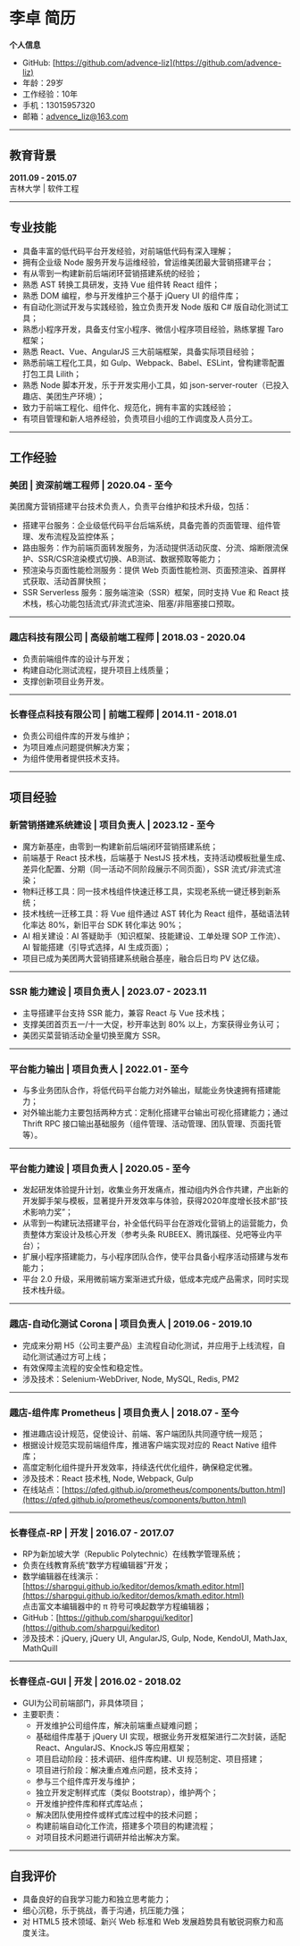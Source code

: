 
# 李卓 简历

**个人信息**  
- GitHub: [https://github.com/advence-liz](https://github.com/advence-liz)  
- 年龄：29岁  
- 工作经验：10年  
- 手机：13015957320  
- 邮箱：advence_liz@163.com  

---

## 教育背景

**2011.09 - 2015.07**  
吉林大学 | 软件工程

---

## 专业技能

- 具备丰富的低代码平台开发经验，对前端低代码有深入理解；
- 拥有企业级 Node 服务开发与运维经验，曾运维美团最大营销搭建平台；
- 有从零到一构建新前后端闭环营销搭建系统的经验；
- 熟悉 AST 转换工具研发，支持 Vue 组件转 React 组件；
- 熟悉 DOM 编程，参与开发维护三个基于 jQuery UI 的组件库；
- 有自动化测试开发与实践经验，独立负责开发 Node 版和 C# 版自动化测试工具；
- 熟悉小程序开发，具备支付宝小程序、微信小程序项目经验，熟练掌握 Taro 框架；
- 熟悉 React、Vue、AngularJS 三大前端框架，具备实际项目经验；
- 熟悉前端工程化工具，如 Gulp、Webpack、Babel、ESLint，曾构建零配置打包工具 Lilith；
- 熟悉 Node 脚本开发，乐于开发实用小工具，如 json-server-router（已投入趣店、美团生产环境）；
- 致力于前端工程化、组件化、规范化，拥有丰富的实践经验；
- 有项目管理和新人培养经验，负责项目小组的工作调度及人员分工。

---

## 工作经验

### 美团 | 资深前端工程师 | 2020.04 - 至今

美团魔方营销搭建平台技术负责人，负责平台维护和技术升级，包括：

- 搭建平台服务：企业级低代码平台后端系统，具备完善的页面管理、组件管理、发布流程及监控体系；
- 路由服务：作为前端页面转发服务，为活动提供活动灰度、分流、熔断限流保护、SSR/CSR渲染模式切换、AB测试、数据预取等能力；
- 预渲染与页面性能检测服务：提供 Web 页面性能检测、页面预渲染、首屏样式获取、活动首屏快照；
- SSR Serverless 服务：服务端渲染（SSR）框架，同时支持 Vue 和 React 技术栈，核心功能包括流式/非流式渲染、阻塞/非阻塞接口预取。

---

### 趣店科技有限公司 | 高级前端工程师 | 2018.03 - 2020.04

- 负责前端组件库的设计与开发；
- 构建自动化测试流程，提升项目上线质量；
- 支撑创新项目业务开发。

---

### 长春径点科技有限公司 | 前端工程师 | 2014.11 - 2018.01

- 负责公司组件库的开发与维护；
- 为项目难点问题提供解决方案；
- 为组件使用者提供技术支持。

---

## 项目经验

### 新营销搭建系统建设 | 项目负责人 | 2023.12 - 至今

- 魔方新基座，由零到一构建新前后端闭环营销搭建系统；
- 前端基于 React 技术栈，后端基于 NestJS 技术栈，支持活动模板批量生成、差异化配置、分期（同一活动不同阶段展示不同页面），SSR 流式/非流式渲染；
- 物料迁移工具：同一技术栈组件快速迁移工具，实现老系统一键迁移到新系统；
- 技术栈统一迁移工具：将 Vue 组件通过 AST 转化为 React 组件，基础语法转化率达 80%，新旧平台 SDK 转化率达 90%；
- AI 相关建设：AI 答疑助手（知识框架、技能建设、工单处理 SOP 工作流）、AI 智能搭建（引导式选择，AI 生成页面）；
- 项目已成为美团两大营销搭建系统融合基座，融合后日均 PV 达亿级。

---

### SSR 能力建设 | 项目负责人 | 2023.07 - 2023.11

- 主导搭建平台支持 SSR 能力，兼容 React 与 Vue 技术栈；
- 支撑美团首页五一/十一大促，秒开率达到 80% 以上，方案获得业务认可；
- 美团买菜营销活动全量切换至魔方 SSR。

---

### 平台能力输出 | 项目负责人 | 2022.01 - 至今

- 与多业务团队合作，将低代码平台能力对外输出，赋能业务快速拥有搭建能力；
- 对外输出能力主要包括两种方式：定制化搭建平台输出可视化搭建能力；通过 Thrift RPC 接口输出基础服务（组件管理、活动管理、团队管理、页面托管等）。

---

### 平台能力建设 | 项目负责人 | 2020.05 - 至今

- 发起研发体验提升计划，收集业务开发痛点，推动组内外合作共建，产出新的开发脚手架与模板，显著提升开发效率与体验，获得2020年度增长技术部“技术影响力奖”；
- 从零到一构建玩法搭建平台，补全低代码平台在游戏化营销上的运营能力，负责整体方案设计及核心开发（参考头条 RUBEEX、腾讯蹊径、兑吧等业内平台）；
- 扩展小程序搭建能力，与小程序团队合作，使平台具备小程序活动搭建与发布能力；
- 平台 2.0 升级，采用微前端方案渐进式升级，低成本完成产品需求，同时实现技术栈升级。

---

### 趣店-自动化测试 Corona | 项目负责人 | 2019.06 - 2019.10

- 完成来分期 H5（公司主要产品）主流程自动化测试，并应用于上线流程，自动化测试通过方可上线；
- 有效保障主流程的安全性和稳定性。
- 涉及技术：Selenium-WebDriver, Node, MySQL, Redis, PM2

---

### 趣店-组件库 Prometheus | 项目负责人 | 2018.07 - 至今

- 推进趣店设计规范，促使设计、前端、客户端团队共同遵守统一规范；
- 根据设计规范实现前端组件库，推进客户端实现对应的 React Native 组件库；
- 高度定制化组件提升开发效率，持续迭代优化组件，确保稳定优雅。
- 涉及技术：React 技术栈, Node, Webpack, Gulp
- 在线站点：[https://qfed.github.io/prometheus/components/button.html](https://qfed.github.io/prometheus/components/button.html)

---

### 长春径点-RP | 开发 | 2016.07 - 2017.07

- RP为新加坡大学（Republic Polytechnic）在线教学管理系统；
- 负责在线教育系统“数学方程编辑器”开发；
- 数学编辑器在线演示：[https://sharpgui.github.io/keditor/demos/kmath.editor.html](https://sharpgui.github.io/keditor/demos/kmath.editor.html)  
  点击富文本编辑器中的 π 符号可唤起数学方程编辑器；
- GitHub：[https://github.com/sharpgui/keditor](https://github.com/sharpgui/keditor)
- 涉及技术：jQuery, jQuery UI, AngularJS, Gulp, Node, KendoUI, MathJax, MathQuill

---

### 长春径点-GUI | 开发 | 2016.02 - 2018.02

- GUI为公司前端部门，非具体项目；
- 主要职责：
  - 开发维护公司组件库，解决前端重点疑难问题；
  - 基础组件库基于 jQuery UI 实现，根据业务开发框架进行二次封装，适配 React、AngularJS、KnockJS 等应用框架；
  - 项目启动阶段：技术调研、组件库构建、UI 规范制定、项目搭建；
  - 项目进行阶段：解决重点难点问题，技术支持；
  - 参与三个组件库开发与维护；
  - 独立开发定制样式库（类似 Bootstrap），维护两个；
  - 开发维护控件库和样式库站点；
  - 解决团队使用控件或样式库过程中的技术问题；
  - 构建前端自动化工作流，搭建多个项目的构建流程；
  - 对项目技术问题进行调研并给出解决方案。

---

## 自我评价

- 具备良好的自我学习能力和独立思考能力；
- 细心沉稳，乐于挑战，善于沟通，抗压能力强；
- 对 HTML5 技术领域、新兴 Web 标准和 Web 发展趋势具有敏锐洞察力和高度关注。

